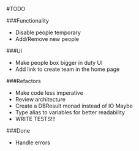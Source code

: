 #TODO

###Functionality
- Disable people temporary
- Add/Remove new people

###UI
- Make people box bigger in duty UI
- Add link to create team in the home page

###Refactors
- Make code less imperative
- Review architecture
- Create a DBResult monad instead of IO Maybe
- Type alias to variables for better readability
- WRITE TESTS!!!

###Done
+ Handle errors